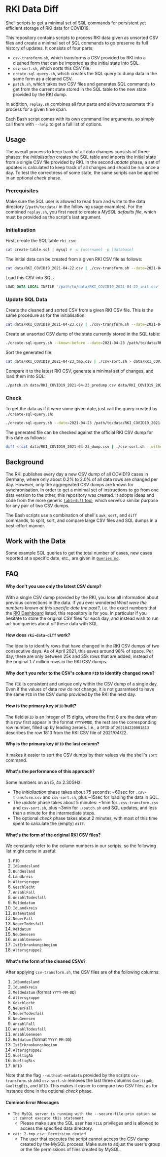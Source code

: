 # RKI Data Diff

Shell scripts to get a minimal set of SQL commands for persistent yet efficient storage of RKI data for COVID19.

This repository contains scripts to process RKI data given as unsorted CSV files and create a minimal set of SQL commands to go preserve its full history of updates. It consists of four parts:

- `csv-transform.sh`, which transforms a CSV provided by RKI into a cleaned form that can be imported as the initial state into SQL.
- `csv-sort.sh`, which sorts this CSV file.
- `create-sql-query.sh`, which creates the SQL query to dump data in the same form as a cleaned CSV.
- `patch.sh`, which takes two CSV files and generates SQL commands to get from the current state stored in the SQL table to the new state provided by the RKI dump.

In addition, `replay.sh` combines all four parts and allows to automate this process for a given time span.

Each Bash script comes with its own command line arguments, so simply call them with `--help` to get a full list of options.

## Usage

The overall process to keep track of all data changes consists of three phases: the _initialisation_ creates the SQL table and imports the initial state from a single CSV file provided by RKI. In the second _update_ phase, a set of updates is calculated to keep track of all changes and should be run once a day. To test the correctness of some state, the same scripts can be applied in an optional _check_ phase.

### Prerequisites

Make sure the SQL user is allowed to read from and write to the data directory (`/path/to/data/` in the following usage examples). For the combined `replay.sh`, you first need to create a _MySQL defaults file_, which must be provided as the script's last argument.

### Initialisation

First, create the SQL table `rki_csv`:

```sh
cat create-table.sql | mysql # -u [username] -p [database]
```

The initial data can be created from a given RKI CSV file as follows:

```sh
cat data/RKI_COVID19_2021-04-22.csv | ./csv-transform.sh --date=2021-04-22 | ./csv-sort.sh > data/RKI_COVID19_2021-04-22_init.csv
```

Load this CSV into SQL:

```sql
LOAD DATA LOCAL INFILE '/path/to/data/RKI_COVID19_2021-04-22_init.csv' INTO TABLE rki_csv CHARACTER SET UTF8 FIELDS TERMINATED BY ',' OPTIONALLY ENCLOSED BY '"' IGNORE 1 LINES;
```

### Update SQL Data

Create the cleaned and sorted CSV from a given RKI CSV file. This is the same procedure as for the initialisation:

```sh
cat data/RKI_COVID19_2021-04-23.csv | ./csv-transform.sh --date=2021-04-23 | ./csv-sort.sh > data/RKI_COVID19_2021-04-23_init.csv
```

Create an unsorted CSV dump of the state currently stored in the SQL table:

```sh
./create-sql-query.sh --known-before --date=2021-04-23 /path/to/data/RKI_COVID19_2021-04-23_tmp.csv | mysql # -u [username] -p [database]
```

Sort the generated file:

```sh
cat data/RKI_COVID19_2021-04-23_tmp.csv | ./csv-sort.sh > data/RKI_COVID19_2021-04-23_predump.csv
```

Compare it to the latest RKI CSV, generate a minimal set of changes, and load them into SQL:

```sh
./patch.sh data/RKI_COVID19_2021-04-23_predump.csv data/RKI_COVID19_2021-04-23_init.csv | mysql # -u [username] -p [database]
```

### Check

To get the data as if it were some given date, just call the query created by `./create-sql-query.sh`:

```sh
./create-sql-query.sh --date=2021-04-23 /path/to/data/RKI_COVID19_2021-04-23_dump.csv | mysql # -u [username] -p [database]
```

The generated file can be checked against the official RKI CSV dump for this date as follows:

```sh
diff <(cat data/RKI_COVID19_2021-04-23_dump.csv | ./csv-sort.sh --without-metadata) <(cat data/RKI_COVID19_2021-04-23_init.csv | ./csv-sort.sh --without-metadata)
```

## Background

The RKI publishes every day a new CSV dump of all COVID19 cases in Germany, where only about 0.2% to 2.0% of all data rows are changed per day. However, only the aggregeated CSV dumps are known for synchronisation. In order to get a minimal set of instructions to go from one data version to the other, this repository was created. It adopts ideas and code from the more generic [`tablediff` tool](https://github.com/fnogatz/tablediff), which serves a similar purpose for any pair of two CSV dumps.

The Bash scripts use a combination of shell's `awk`, `sort`, and `diff` commands, to split, sort, and compare large CSV files and SQL dumps in a best-effort manner.

## Work with the Data

Some example SQL queries to get the total number of cases, new cases reported at a specific date, etc., are given in [`Queries.md`](Queries.md).

## FAQ

#### Why don't you use only the latest CSV dump?

With a single CSV dump provided by the RKI, you lose all information about previous corrections in the data. If you ever wondered _What were the numbers known at this specific date the past?_, i.e. the exact numbers that the [RKI Dashboard](http://corona.rki.de/) listed, this repository is for you. In particular if you hesitate to store the original CSV files for each day, and instead wish to run ad-hoc queries about _all_ these data with SQL.

#### How does `rki-data-diff` work?

The idea is to identify rows that have changed in the RKI CSV dumps of two consecutive days. As of April 2021, this saves around 98% of space. Per day, there are only between 25k and 35k rows that are added, instead of the original 1.7 million rows in the RKI CSV dumps.

#### Why don't you refer to the CSV's column `FID` to identify changed rows?

The `FID` is consistent and unique only within the CSV dump of a single day. Even if the values of data row do not change, it is not guaranteed to have the same `FID` in the CSV dump provided by the RKI the next day.

#### How is the primary key `DFID` built?

The field `DFID` is an integer of 15 digits, where the first 8 are the date when this row first appear in the format `YYYYMMDD`, the rest are the corresponding row number, filled up by leading zeroes. I.e., a `DFID` of `202104220001813` describes the row 1813 from the RKI CSV file of 2021/04/22.

#### Why is the primary key `DFID` the last column?

It makes it easier to sort the CSV dumps by their values via the shell's `sort` command.

#### What's the performance of this approach?

Some numbers on an i5, 4x 2.30GHz:

- The _initialisation_ phase takes about 75 seconds: ~60sec for `.csv-transform.csv` and `csv-sort.sh`, plus ~15sec for loading the data in SQL.
- The _update_ phase takes about 5 minutes: ~1min for `.csv-transform.csv` and `csv-sort.sh`, plus ~3min for `./patch.sh` and SQL updates, and less than a minute for the intermediate steps.
- The optional _check_ phase takes about 2 minutes, with most of this time spent to calculate the (empty) `diff`.

#### What's the form of the original RKI CSV files?

We constantly refer to the column numbers in our scripts, so the following list might come in useful:

1.  `FID`
2.  `IdBundesland`
3.  `Bundesland`
4.  `Landkreis`
5.  `Altersgruppe`
6.  `Geschlecht`
7.  `AnzahlFall`
8.  `AnzahlTodesfall`
9.  `Meldedatum`
10. `IdLandkreis`
11. `Datenstand`
12. `NeuerFall`
13. `NeuerTodesfall`
14. `Refdatum`
15. `NeuGenesen`
16. `AnzahlGenesen`
17. `IstErkrankungsbeginn`
18. `Altersgruppe2`

#### What's the form of the cleaned CSVs?

After applying `csv-transform.sh`, the CSV files are of the following columns:

1.  `IdBundesland`
2.  `IdLandkreis`
3.  `Meldedatum` (format `YYYY-MM-DD`)
4.  `Altersgruppe`
5.  `Geschlecht`
6.  `NeuerFall`
7.  `NeuerTodesfall`
8.  `NeuGenesen`
9.  `AnzahlFall`
10. `AnzahlTodesfall`
11. `AnzahlGenesen`
12. `Refdatum` (format `YYYY-MM-DD`)
13. `IstErkrankungsbeginn`
14. `Altersgruppe2`
15. `GueltigAb`
16. `GueltigBis`
17. `DFID`

Note that the flag `--without-metadata` provided by the scripts `csv-transform.sh` and `csv-sort.sh` removes the last three columns `GueltigAb`, `GueltigBis`, and `DFID`. This makes it easier to compare two CSV files, as for instance done in the optional _check_ phase.

#### Common Error Messages

- `The MySQL server is running with the --secure-file-priv option so it cannot execute this statement`
  - Please make sure the SQL user has `FILE` privileges and is allowed to access the specified data directory.
- `cat: 2-tmp.csv: Permission denied`
  - The user that executes the script cannot access the CSV dump created by the MySQL process. Make sure to adjust the user's group or the file permissions of files created by MySQL.
